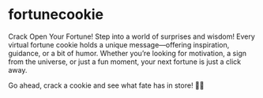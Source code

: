 # fortunecookie
Crack Open Your Fortune!
Step into a world of surprises and wisdom! Every virtual fortune cookie holds a unique message—offering inspiration, guidance, or a bit of humor. Whether you’re looking for motivation, a sign from the universe, or just a fun moment, your next fortune is just a click away.

Go ahead, crack a cookie and see what fate has in store! 🍪✨
